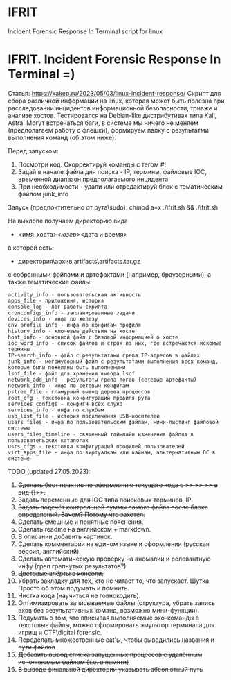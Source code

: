 # IFRIT
Incident Forensic Response In Terminal script for linux

# IFRIT. Incident Forensic Response In Terminal =)
Статья: https://xakep.ru/2023/05/03/linux-incident-response/
Скрипт для сбора различной информации на linux, которая может быть полезна при расследовании инцидентов информационной безопасности, триаже и анализе хостов.
Тестировался на Debian-like дистрибутивах типа Kali, Astra. Могут встречаться баги, в системе мы ничего не меняем (предполагаем работу с флешки), формируем папку с результатми выполнения команд (об этом ниже).

Перед запуском:
1) Посмотри код. Скорректируй команды с тегом #!
2) Задай в начале файла для поиска - IP, термины, файловые IOC, временной диапазон предполагаемого инцидента
3) При необходимости - удали или отредактируй блок с тематическим файлом junk_info

Запуск (предпочтительно от рута\sudo):
	chmod a+x ./ifrit.sh && ./ifrit.sh

На выхлопе получаем директорию вида 
- <имя_хоста>_<юзер>_<дата и время>

в которой есть:

- директория\архив  artifacts\artifacts.tar.gz 
 
с собранными файлами и артефактами (например, браузерными), а также тематические файлы:

	activity_info - пользовательская активность
	apps_file - приложения, история 
	console_log - лог работы скрипта
	cronconfigs_info - запланированные задачи
	devices_info - инфа по железу
	env_profile_info - инфа по конфигам профиля
	history_info - ключевые действия на хосте 
	host_info - основной файл с базовой информацией о хосте
	ioc_word_info - список файлов и строк из них, где встречаются искомые термины
	IP-search_info - файл с результатами грепа IP-адресов в файлах
	junk_info - мегомусорный файл с результатами выполнения всех команд, которые были пожеланы быть выполнеными
	lsof_file - файл для хранения вывода lsof
	network_add_info - результаты грепа логов (сетевые артефакты)
	network_info - инфа по сетевым конфигам
	pstree_file - гламурный вывод дерева процессов
	root_cfg - текстовка конфигураций профиля рута
	services_configs - конфиги всех служб
	services_info - инфа по службам
	usb_list_file - история подключения USB-носителей
	users_files - инфа по пользовательским файлам, мини-листинг файловой системы
	users_files_timeline - священный таймлайн изменения файлов в пользовательских каталогах
	usrs_cfgs - текстовка конфигураций профилей пользователей
	virt_apps_file - инфа по виртуалкам или вайнам, альтернативным ОС в системе


TODO (updated 27.05.2023):
1. ~~Сделать бест практис по оформлению текущего кода с >> >> >> в вид {}>>.~~
2. ~~Задать переменные для IOC типа поисковых терминов, IP.~~
3. ~~Задать подсчёт контрольной суммы самого файла после блока определений. Зачем? Потому что захотел.~~
4. Сделать смешные и понятные пояснения.
5. Сделать readme на английском + markdown.
6. В описании добавить картинок.
7. Сделать комментарии на едином языке и оформлении (русская версия, английский).
8. Сделать автоматическую проверку на аномалии и релевантную инфу (греп грепнутых результатов?).
9. ~~Цветовые алёрты в консоли.~~
10. Убрать закладку для тех, кто не читает то, что запускает. Шутка. Просто об этом подумать и помнить.
11. Чистка кода (научиться не говнокодить).
12. Оптимизировать записываемые файлы (структура, убрать запись эхов без результативных команд, возможно мини-функции).
13. Подумать о том, что вписывая выполняемые эхо-команды в текстовые файлы, можно сформировать эмулятор терминала для игрищ и CTF\digital forensic.
14. ~~Переделать множественные cat'ы, чтобы выводились названия и пути файлов~~
15. ~~Добавить вывод списка запущенных процессов с удалённым исполняемым файлом (т.е. в памяти)~~
16. ~~В выводе финальной директории указывать абсолютный путь~~
